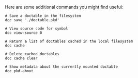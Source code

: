 Here are some additional commands you might find useful:

```nushell
# Save a doctable in the filesystem
doc save './doctable.pkd'

# View source code for symbol
doc view-source 0

# Return a list of doctables cached in the local filesystem
doc cache

# Delete cached doctables
doc cache clear

# Show metadata about the currently mounted doctable
doc pkd-about
```
